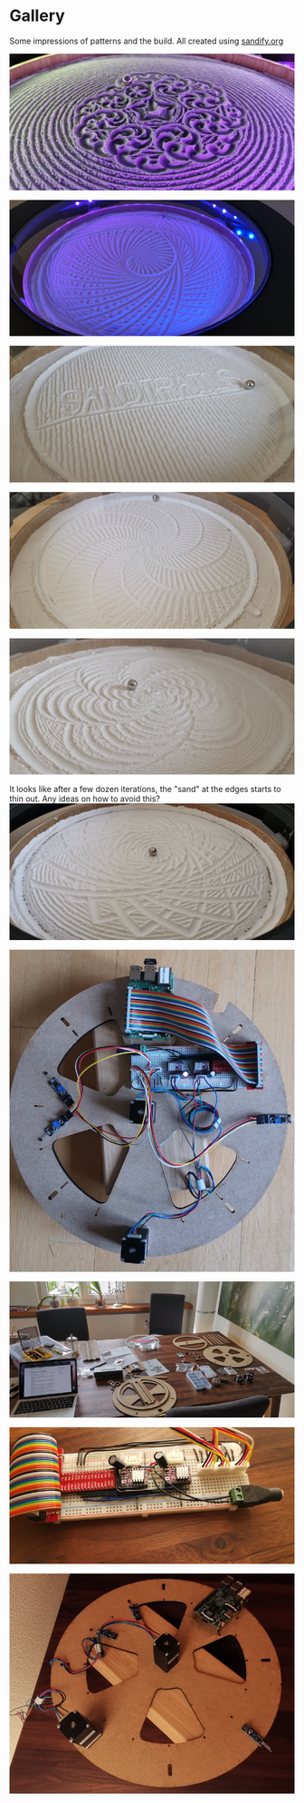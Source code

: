 # Gallery

Some impressions of patterns and the build.
All created using [sandify.org](https://sandify.org/)

![Fractal pattern](assets/gallery/IMG_20200429_233422.jpg)

![Spiral pattern](assets/gallery/IMG_20200430_104537.jpg)

![Text pattern](assets/gallery/IMG_20200422_170820.jpg)

![Spiral pattern](assets/gallery/IMG_20200423_144704.jpg)

![Flower pattern](assets/gallery/IMG_20200421_101436.jpg)

It looks like after a few dozen iterations, the "sand" at the edges starts to thin out. Any ideas on how to avoid this?
![Releux pattern](assets/gallery/IMG_20200418_185053.jpg)

![Underside](assets/gallery/IMG_20200424_160706.jpg)

![Building chaos](assets/gallery/IMG_20200424_161855.jpg)

![Raspi breadboard](assets/gallery/IMG_20200424_205531.jpg)

![Building progress](assets/gallery/IMG_20200424_205926.jpg)
